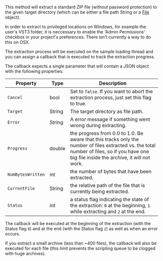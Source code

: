 This method will extract a standard ZIP file (without password protection) to the given target directory (which can be either a file path String or a [File](/scripting/scripting-api/file) object).

In order to extract to privileged locations on Windows, for example the user's VST3 folder, it is neccessary to enable the 'Admin Permissions' checkbox in your project's preferences. There isn't currently a way to do this on OSX.

The extraction process will be executed on the sample loading thread and you can assign a callback that is executed to track the extraction progress.

The callback expects a single parameter that will contain a JSON object with the following properties:

| Property | Type | Description |
| ---- | -- | ---------- |
| `Cancel` | bool | Set to `false`. If you want to abort the extraction process, just set this flag to true. |
| `Target` | String | The target directory as file path. |
| `Error` | String | A error message if something went wrong during extracting. |
| `Progress` | double | the progress from 0.0 to 1.0. Be aware that this tracks only the number of files extracted vs. the total number of files, so if you have one big file inside the archive, it will not work. |
| `NumBytesWritten` | int | the number of bytes that have been extracted. |
| `CurrentFile` | String | the relative path of the file that is currently being extracted. |
| `Status` | int | a status flag indicating the state of the extraction: `0` at the beginning, `1` while extracting and `2` at the end. |

The callback will be executed at the beginning of the extraction (with the Status flag `0`) and at the end (with the Status flag `2`) as well as when an error occurs.

If you extract a small archive (less than ~400 files), the callback will also be executed for each file (this limit prevents the scripting queue to be clogged with huge archives).